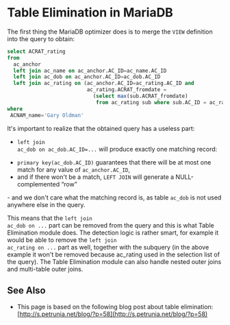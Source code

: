 # Table Elimination in MariaDB

The first thing the MariaDB optimizer does is to merge the <code class="highlight fixed" style="white-space:pre-wrap">VIEW</code>
definition into the query to obtain:

```sql
select ACRAT_rating
from
  ac_anchor
  left join ac_name on ac_anchor.AC_ID=ac_name.AC_ID
  left join ac_dob on ac_anchor.AC_ID=ac_dob.AC_ID
  left join ac_rating on (ac_anchor.AC_ID=ac_rating.AC_ID and
                          ac_rating.ACRAT_fromdate = 
                            (select max(sub.ACRAT_fromdate)
                             from ac_rating sub where sub.AC_ID = ac_rating.AC_ID))
where
 ACNAM_name='Gary Oldman'
```

It's important to realize that the obtained query has a useless part:

- <code class="highlight fixed" style="white-space:pre-wrap">left join ac_dob on ac_dob.AC_ID=...</code> will produce exactly
  one matching record:
<ul start="1"><li><code class="highlight fixed" style="white-space:pre-wrap">primary key(ac_dob.AC_ID)</code> guarantees that there will be
   at most one match for any value of <code class="highlight fixed" style="white-space:pre-wrap">ac_anchor.AC_ID</code>,
</li><li>and if there won't be a match, <code class="highlight fixed" style="white-space:pre-wrap">LEFT JOIN</code> will generate a
   NULL-complemented “row”
</li></ul>
- and we don't care what the matching record is, as table
  <code class="highlight fixed" style="white-space:pre-wrap">ac_dob</code> is not used anywhere else in the query.

This means that the <code class="highlight fixed" style="white-space:pre-wrap">left join ac_dob on ...</code> part can be
removed from the query and this is what Table Elimination module does.  The
detection logic is rather smart, for example it would be able to remove the
<code class="highlight fixed" style="white-space:pre-wrap">left join ac_rating on ...</code> part as well, together with the
subquery (in the above example it won't be removed because ac_rating used in
the selection list of the query). The Table Elimination module can also handle
nested outer joins and multi-table outer joins.

## See Also

- This page is based on the following blog post about table elimination:
  [http://s.petrunia.net/blog/?p=58](http://s.petrunia.net/blog/?p=58)
